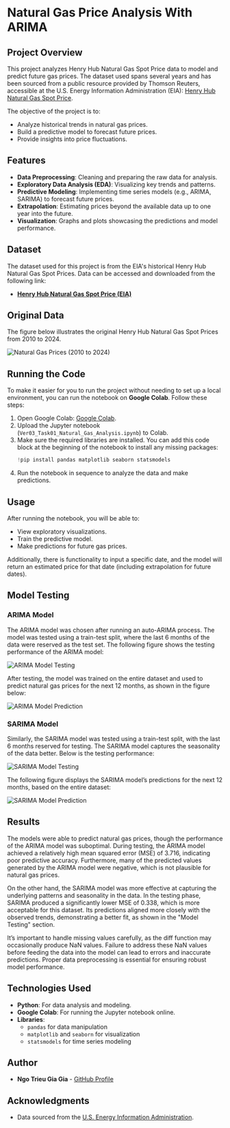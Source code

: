 # Natural Gas Price Analysis With ARIMA

## Project Overview

This project analyzes Henry Hub Natural Gas Spot Price data to model and predict future gas prices. The dataset used spans several years and has been sourced from a public resource provided by Thomson Reuters, accessible at the U.S. Energy Information Administration (EIA): [Henry Hub Natural Gas Spot Price](https://www.eia.gov/dnav/ng/hist/rngwhhdM.htm).

The objective of the project is to:

- Analyze historical trends in natural gas prices.
- Build a predictive model to forecast future prices.
- Provide insights into price fluctuations.

## Features

- **Data Preprocessing**: Cleaning and preparing the raw data for analysis.
- **Exploratory Data Analysis (EDA)**: Visualizing key trends and patterns.
- **Predictive Modeling**: Implementing time series models (e.g., ARIMA, SARIMA) to forecast future prices.
- **Extrapolation**: Estimating prices beyond the available data up to one year into the future.
- **Visualization**: Graphs and plots showcasing the predictions and model performance.

## Dataset

The dataset used for this project is from the EIA's historical Henry Hub Natural Gas Spot Prices. Data can be accessed and downloaded from the following link:
- **[Henry Hub Natural Gas Spot Price (EIA)](https://www.eia.gov/dnav/ng/hist/rngwhhdM.htm)**

## Original Data

The figure below illustrates the original Henry Hub Natural Gas Spot Prices from 2010 to 2024.

![Natural Gas Prices (2010 to 2024)](./Images/natural_gas_prices_2010_to_2024.png)

## Running the Code

To make it easier for you to run the project without needing to set up a local environment, you can run the notebook on **Google Colab**. Follow these steps:

1. Open Google Colab: [Google Colab](https://colab.research.google.com/).
2. Upload the Jupyter notebook (`Ver03_Task01_Natural_Gas_Analysis.ipynb`) to Colab.
3. Make sure the required libraries are installed. You can add this code block at the beginning of the notebook to install any missing packages:
    ```python
    !pip install pandas matplotlib seaborn statsmodels
    ```
4. Run the notebook in sequence to analyze the data and make predictions.

## Usage

After running the notebook, you will be able to:
- View exploratory visualizations.
- Train the predictive model.
- Make predictions for future gas prices.

Additionally, there is functionality to input a specific date, and the model will return an estimated price for that date (including extrapolation for future dates).

## Model Testing

### ARIMA Model

The ARIMA model was chosen after running an auto-ARIMA process. The model was tested using a train-test split, where the last 6 months of the data were reserved as the test set. The following figure shows the testing performance of the ARIMA model:

![ARIMA Model Testing](./Images/model_testing_ARIMA.png)

After testing, the model was trained on the entire dataset and used to predict natural gas prices for the next 12 months, as shown in the figure below:

![ARIMA Model Prediction](./Images/model_prediction_ARIMA.png)

### SARIMA Model

Similarly, the SARIMA model was tested using a train-test split, with the last 6 months reserved for testing. The SARIMA model captures the seasonality of the data better. Below is the testing performance:

![SARIMA Model Testing](./Images/model_testing_SARIMA.png)

The following figure displays the SARIMA model’s predictions for the next 12 months, based on the entire dataset:

![SARIMA Model Prediction](./Images/model_prediction_SARIMA.png)

## Results

The models were able to predict natural gas prices, though the performance of the ARIMA model was suboptimal. During testing, the ARIMA model achieved a relatively high mean squared error (MSE) of 3.716, indicating poor predictive accuracy. Furthermore, many of the predicted values generated by the ARIMA model were negative, which is not plausible for natural gas prices.

On the other hand, the SARIMA model was more effective at capturing the underlying patterns and seasonality in the data. In the testing phase, SARIMA produced a significantly lower MSE of 0.338, which is more acceptable for this dataset. Its predictions aligned more closely with the observed trends, demonstrating a better fit, as shown in the "Model Testing" section.

It’s important to handle missing values carefully, as the diff function may occasionally produce NaN values. Failure to address these NaN values before feeding the data into the model can lead to errors and inaccurate predictions. Proper data preprocessing is essential for ensuring robust model performance.

## Technologies Used

- **Python**: For data analysis and modeling.
- **Google Colab**: For running the Jupyter notebook online.
- **Libraries**: 
  - `pandas` for data manipulation
  - `matplotlib` and `seaborn` for visualization
  - `statsmodels` for time series modeling

## Author

- **Ngo Trieu Gia Gia** - [GitHub Profile](https://github.com/giagia2002123)

## Acknowledgments

- Data sourced from the [U.S. Energy Information Administration](https://www.eia.gov/).

